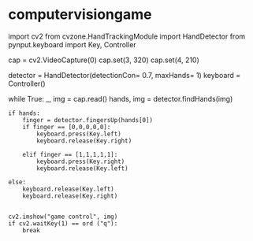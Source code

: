 # computervisiongame
import cv2
from cvzone.HandTrackingModule import HandDetector
from pynput.keyboard import Key, Controller

cap = cv2.VideoCapture(0)
cap.set(3, 320)
cap.set(4, 210)

detector = HandDetector(detectionCon= 0.7, maxHands= 1)
keyboard = Controller()

while True:
    _, img = cap.read()
    hands, img = detector.findHands(img)

    if hands:
        finger = detector.fingersUp(hands[0])
        if finger == [0,0,0,0,0]:
            keyboard.press(Key.left)
            keyboard.release(Key.right)

        elif finger == [1,1,1,1,1]:
            keyboard.press(Key.right)
            keyboard.release(Key.left)
       
    else:
        keyboard.release(Key.left)
        keyboard.release(Key.right)
        

    cv2.imshow("game control", img)
    if cv2.waitKey(1) == ord ("q"):
        break

